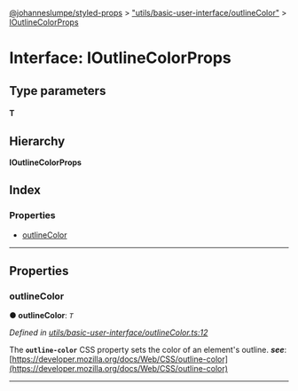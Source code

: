 [@johanneslumpe/styled-props](../README.md) > ["utils/basic-user-interface/outlineColor"](../modules/_utils_basic_user_interface_outlinecolor_.md) > [IOutlineColorProps](../interfaces/_utils_basic_user_interface_outlinecolor_.ioutlinecolorprops.md)

# Interface: IOutlineColorProps

## Type parameters
#### T 
## Hierarchy

**IOutlineColorProps**

## Index

### Properties

* [outlineColor](_utils_basic_user_interface_outlinecolor_.ioutlinecolorprops.md#outlinecolor)

---

## Properties

<a id="outlinecolor"></a>

###  outlineColor

**● outlineColor**: *`T`*

*Defined in [utils/basic-user-interface/outlineColor.ts:12](https://github.com/johanneslumpe/styled-props/blob/3abf398/src/utils/basic-user-interface/outlineColor.ts#L12)*

The **`outline-color`** CSS property sets the color of an element's outline.
*__see__*: [https://developer.mozilla.org/docs/Web/CSS/outline-color](https://developer.mozilla.org/docs/Web/CSS/outline-color)

___

